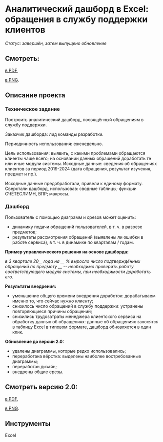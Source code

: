# Аналитический дашборд в Excel: обращения в службу поддержки клиентов

*Статус: завершён, затем выпущено обновление*

## Смотреть:
[в PDF](https://github.com/niksan-da/Portfolio/blob/main/Dashbord_Support_service/Dashbord_Support_service.pdf),

[в PNG](https://github.com/niksan-da/Portfolio/blob/main/Dashbord_Support_service/Dashbord_Support_service.png).

## Описание проекта
### Техническое задание
Построить аналитический дашборд, посвящённый обращениям в службу поддержки.
 
Заказчик дашборда: лид команды разработки.
 
Периодичность использования: еженедельно.
 
Цель использования: выявить, с какими проблемами обращаются клиенты чаще всего; на основании данных обращений доработать те или иные модули системы.
Исходные данные: сведения об обращениях клиентов за период 2019-2024 (дата обращения, результат изучения, предмет и пр.).

Исходные данные предобработали, привели к единому формату.
Сверстали дашборд, использовав: сводные таблицы; функции СЧЁТЕСЛИМН, ВПР; макросы.

### Дашборд
Пользователь с помощью диаграмм и срезов может оценить:
- динамику подачи обращений пользователей, в т. ч. в разрезе предметов;
- результаты рассмотрения обращений (выявлены ли ошибки в работе сервиса), в т. ч. в динамике по кварталам / годам.


**Пример управленческого решения на основе дашборда:**
 
*в 3 квартале 20__ года на __ % выросло число подтверждённых обращений по предмету __ -- необходимо проверить работу соответствующего модуля системы, при необходимости доработать его*.

  
**Результаты внедрения:**
- уменьшение общего времени внедрения доработок: дорабатываем именно то, что сейчас нужно клиенту;
- снизилось число обращений в службу поддержки: устранены повторяющиеся причины обращений;
- снизились трудозатраты менеджера клиентского сервиса на обработку данных об обращениях: данные об обращениях заносятся в таблицу Excel в типовом формате, дашборд обновляется в один клик.

**Обновление до версии 2.0:**
- удалены диаграммы, которые редко использовались;
- переработана вёрстка: выделены наиболее востребованные диаграммы;
- переработан дизайн;
- внедрены общие срезы.
## Смотреть версию 2.0:
[в PDF](https://github.com/niksan-da/Portfolio/blob/main/Dashbord_Support_service/Dashbord_Support_service-2.pdf),

[в PNG](https://github.com/niksan-da/Portfolio/blob/main/Dashbord_Support_service/Dashbord_Support_service-2.png).

## Инструменты
Excel
